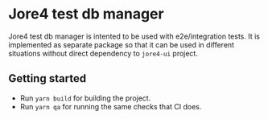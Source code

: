 # Jore4 test db manager

Jore4 test db manager is intented to be used with e2e/integration tests.
It is implemented as separate package so that it can be used in different situations without direct dependency to `jore4-ui` project.

## Getting started

- Run `yarn build` for building the project.
- Run `yarn qa` for running the same checks that CI does.
